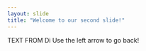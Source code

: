 ```yaml
---
layout: slide
title: "Welcome to our second slide!"
---
```

TEXT FROM Di
Use the left arrow to go back!
